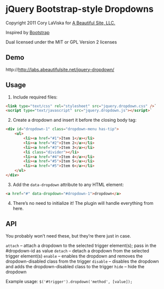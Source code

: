 # jQuery Bootstrap-style Dropdowns #

Copyright 2011 Cory LaViska for [A Beautiful Site, LLC.](http://abeautifulsite.net/)

Inspired by [Bootstrap](http://twitter.github.com/bootstrap/javascript.html#dropdowns)

Dual licensed under the MIT or GPL Version 2 licenses

## Demo ##

http://http://labs.abeautifulsite.net/jquery-dropdown/

## Usage ##

1. Include required files:
```html
<link type="text/css" rel="stylesheet" src="jquery.dropdown.css" />`
<script type="text/javascript" src="jquery.dropdown.js"></script>`
```
2. Create a dropdown and insert it before the closing body tag:
```html
<div id="dropdown-1" class="dropdown-menu has-tip">
    <ul>
        <li><a href="#1">Item 1</a></li>
        <li><a href="#2">Item 2</a></li>
        <li><a href="#3">Item 3</a></li>
        <li class="divider"></li>
        <li><a href="#4">Item 4</a></li>
        <li><a href="#5">Item 5</a></li>
        <li><a href="#5">Item 6</a></li>
    </ul>
</div>
```
3. Add the `data-dropdown` attribute to any HTML element:
```html
<a href="#" data-dropdown="#dropdown-1">dropdown</a>
```
4. There’s no need to initialize it! The plugin will handle everything from here.

## API ##

You probably won’t need these, but they’re there just in case.

`attach` – attach a dropdown to the selected trigger element(s); pass in the #dropdown-id as value
`detach` – detach a dropdown from the selected trigger element(s)
`enable` – enables the dropdown and removes the dropdown-disabled class from the trigger
`disable` – disables the dropdown and adds the dropdown-disabled class to the trigger
`hide` – hide the dropdown

Example usage: `$('#trigger').dropdown('method', [value]);`